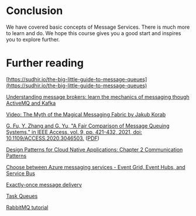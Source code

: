 # Conclusion

We have covered basic concepts of Message Services. There is much more to learn and do. We hope this course gives you a good start and inspires you to explore further.

# Further reading

[https://sudhir.io/the-big-little-guide-to-message-queues](https://sudhir.io/the-big-little-guide-to-message-queues)

[Understanding message brokers: learn the mechanics of messaging though ActiveMQ and Kafka](http://www.oreilly.com/programming/free/understanding-message-brokers.csp)

[Video: The Myth of the Magical Messaging Fabric by Jakub Korab](https://www.youtube.com/watch?v=Ie3--CSpCGs)

[G. Fu, Y. Zhang and G. Yu, "A Fair Comparison of Message Queuing Systems," in IEEE Access, vol. 9, pp. 421-432, 2021, doi: 10.1109/ACCESS.2020.3046503.](https://ieeexplore.ieee.org/document/9303425) ([PDF](https://ieeexplore.ieee.org/stamp/stamp.jsp?arnumber=9303425))

[Design Patterns for Cloud Native Applications: Chapter 2 Communication Patterns]()

[Choose between Azure messaging services - Event Grid, Event Hubs, and Service Bus](https://docs.microsoft.com/en-us/azure/event-grid/compare-messaging-services)

[Exactly-once message delivery](https://exactly-once.github.io/posts/exactly-once-delivery/)

[Task Queues](https://taskqueues.com/)

[RabbitMQ tutorial](https://www.rabbitmq.com/getstarted.html)
